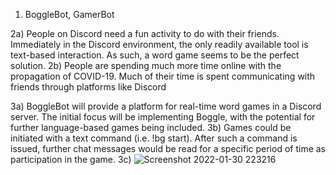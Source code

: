 1) BoggleBot, GamerBot

2a) People on Discord need a fun activity to do with their friends. Immediately in the Discord environment, the only readily available tool is text-based interaction. As such, a word game seems to be the perfect solution.
2b) People are spending much more time online with the propagation of COVID-19. Much of their time is spent communicating with friends through platforms like Discord

3a) BoggleBot will provide a platform for real-time word games in a Discord server. The initial focus will be implementing Boggle, with the potential for further language-based games being included.
3b) Games could be initiated with a text command (i.e. !bg start). After such a command is issued, further chat messages would be read for a specific period of time as participation in the game.
3c)
![Screenshot 2022-01-30 223216](https://user-images.githubusercontent.com/54965487/151735255-49b1bcc1-e8ac-4c53-990a-27a8ad7dae6f.png)
